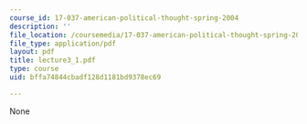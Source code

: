 ```yaml
---
course_id: 17-037-american-political-thought-spring-2004
description: ''
file_location: /coursemedia/17-037-american-political-thought-spring-2004/bffa74844cbadf128d1181bd9378ec69_lecture3_1.pdf
file_type: application/pdf
layout: pdf
title: lecture3_1.pdf
type: course
uid: bffa74844cbadf128d1181bd9378ec69

---
```

None